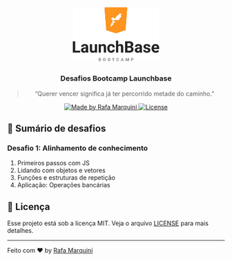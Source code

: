 <h1 align="center">
    <img alt="Launchbase" src="assets/img/launchbase.png" width="200px" />
</h1>

<h3 align="center">
  Desafios Bootcamp Launchbase
</h3>

<blockquote align="center">“Querer vencer significa já ter percorrido metade do caminho.”</blockquote>

<p align="center">

  <a href="https://linkedin.com/in/rafamardegan">
    <img alt="Made by Rafa Marquini" src="https://img.shields.io/badge/made%20by-rafamarquini-%23F8952D">
  </a>

  <a href="LICENSE" >
    <img alt="License" src="https://img.shields.io/badge/license-MIT-%23F8952D">
  </a>

</p>

## :rocket: Sumário de desafios

### Desafio 1: Alinhamento de conhecimento
1. Primeiros passos com JS
2. Lidando com objetos e vetores
3. Funções e estruturas de repetição
4. Aplicação: Operações bancárias

## :memo: Licença

Esse projeto está sob a licença MIT. Veja o arquivo [LICENSE](LICENSE) para mais detalhes.

---

Feito com :heart: by [Rafa Marquini](https://linkedin.com/in/rafamardegan)
